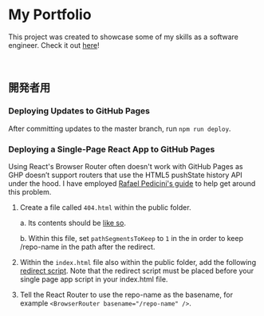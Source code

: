 # My Portfolio
This project was created to showcase some of my skills as a software engineer. Check it out [here](https://maryfrancesu.github.io/Portfolio/)!

<br>

## 開発者用
### Deploying Updates to GitHub Pages
After committing updates to the master branch, run `npm run deploy`.

### Deploying a Single-Page React App to GitHub Pages
Using React's Browser Router often doesn't work with GitHub Pages as GHP doesn’t support routers that use the HTML5 pushState history API under the hood. I have employed [Rafael Pedicini's guide](https://github.com/rafgraph/spa-github-pages#readme) to help get around this problem.

1. Create a file called `404.html` within the public folder.

    a.  Its contents should be [like so](https://github.com/rafgraph/spa-github-pages/blob/gh-pages/404.html).
   
    b. Within this file, set `pathSegmentsToKeep` to `1` in the in order to keep /repo-name in the path after the redirect.
   
2. Within the `index.html` file also within the public folder, add the following [redirect script](https://github.com/rafgraph/spa-github-pages/blob/gh-pages/index.html#L21-L42). Note that the redirect script must be placed before your single page app script in your index.html file.  

3. Tell the React Router to use the repo-name as the basename, for example `<BrowserRouter basename="/repo-name" />`.
